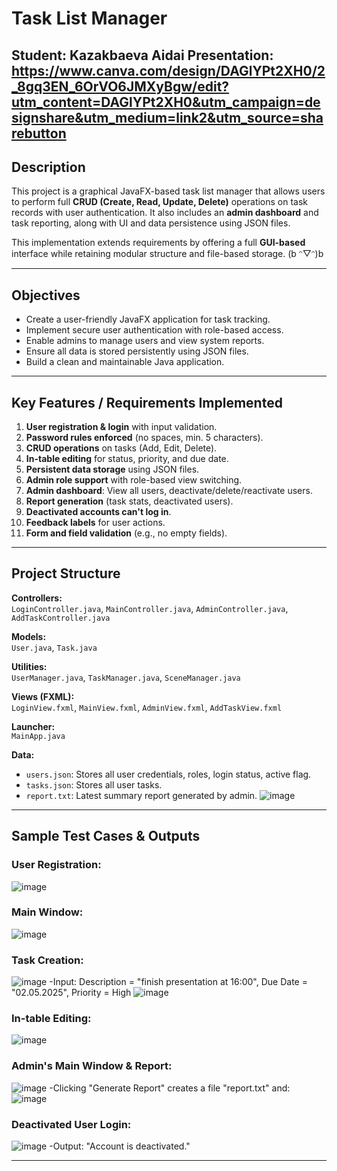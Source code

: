 # Task List Manager

**Student:** Kazakbaeva Aidai
**Presentation:**  https://www.canva.com/design/DAGlYPt2XH0/2_8gq3EN_6OrVO6JMXyBgw/edit?utm_content=DAGlYPt2XH0&utm_campaign=designshare&utm_medium=link2&utm_source=sharebutton
---

## Description

This project is a graphical JavaFX-based task list manager that allows users to perform full **CRUD (Create, Read, Update, Delete)** operations on task records with user authentication. It also includes an **admin dashboard** and task reporting, along with UI and data persistence using JSON files.

This implementation extends requirements by offering a full **GUI-based** interface while retaining modular structure and file-based storage.    (b ᵔ▽ᵔ)b

---

## Objectives

- Create a user-friendly JavaFX application for task tracking.
- Implement secure user authentication with role-based access.
- Enable admins to manage users and view system reports.
- Ensure all data is stored persistently using JSON files.
- Build a clean and maintainable Java application.

---

## Key Features / Requirements Implemented

1. **User registration & login** with input validation.
2. **Password rules enforced** (no spaces, min. 5 characters).
3. **CRUD operations** on tasks (Add, Edit, Delete).
4. **In-table editing** for status, priority, and due date.
5. **Persistent data storage** using JSON files.
6. **Admin role support** with role-based view switching.
7. **Admin dashboard**: View all users, deactivate/delete/reactivate users.
8. **Report generation** (task stats, deactivated users).
9. **Deactivated accounts can't log in**.
10. **Feedback labels** for user actions.
11. **Form and field validation** (e.g., no empty fields).

---

## Project Structure

**Controllers:**\
`LoginController.java`, `MainController.java`, `AdminController.java`, `AddTaskController.java`

**Models:**\
`User.java`, `Task.java`

**Utilities:**\
`UserManager.java`, `TaskManager.java`, `SceneManager.java`

**Views (FXML):**\
`LoginView.fxml`, `MainView.fxml`, `AdminView.fxml`, `AddTaskView.fxml`

**Launcher:**\
`MainApp.java`

**Data:**

- `users.json`: Stores all user credentials, roles, login status, active flag.
- `tasks.json`: Stores all user tasks.
- `report.txt`: Latest summary report generated by admin.
![image](https://github.com/user-attachments/assets/8bc808f4-0a61-4373-9399-8c4d01b38906)

---

## Sample Test Cases & Outputs

### User Registration:
![image](https://github.com/user-attachments/assets/0ef23b24-5d81-4c76-a337-cc260ad20f1d)

### Main Window:
![image](https://github.com/user-attachments/assets/fd90be48-462f-4f67-9a4f-ad5213afc05e)

### Task Creation:

![image](https://github.com/user-attachments/assets/6ce7e13e-4ea0-404b-8c35-bb131a8debd4)
-Input: Description = "finish presentation at 16:00", Due Date = "02.05.2025", Priority = High
![image](https://github.com/user-attachments/assets/5bdfb0ce-0e3f-42b5-815c-f78d3248e6de)

### In-table Editing:
![image](https://github.com/user-attachments/assets/fa23fb69-91c2-4f31-8562-abc2def25478)

### Admin's Main Window & Report:
![image](https://github.com/user-attachments/assets/19d28991-9b42-48ab-a9ba-21ab3aadfb05)
-Clicking "Generate Report" creates a file "report.txt" and:
![image](https://github.com/user-attachments/assets/b769aa9a-9612-4e2d-ba77-b4893cd97eac)

### Deactivated User Login:
![image](https://github.com/user-attachments/assets/cf352ca9-9db8-443c-93d0-864d03f218cc)
-Output: "Account is deactivated."

---

